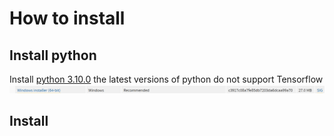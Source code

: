 # How to install
## Install python
Install [python 3.10.0](https://www.python.org/downloads/release/python-3100/) the latest versions of python do not support Tensorflow
![](https://github.com/hasanrahman2503/Tennis-Vis/blob/1d6b8093bbbaa1c73738019c18cc408317538ed2/Screenshot%202025-02-06%20170323.png)
## Install

